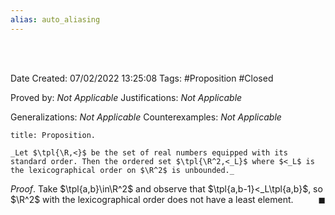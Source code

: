 ```yaml
---
alias: auto_aliasing
---
```


<br />
<br />

Date Created: 07/02/2022 13:25:08
Tags: #Proposition #Closed 

Proved by: _Not Applicable_
Justifications: _Not Applicable_

Generalizations: _Not Applicable_
Counterexamples: _Not Applicable_

``` ad-Proposition
title: Proposition.

_Let $\tpl{\R,<}$ be the set of real numbers equipped with its standard order. Then the ordered set $\tpl{\R^2,<_L}$ where $<_L$ is the lexicographical order on $\R^2$ is unbounded._

```

_Proof_. Take $\tpl{a,b}\in\R^2$ and observe that $\tpl{a,b-1}<_L\tpl{a,b}$, so $\R^2$ with the lexicographical order does not have a least element.<span style="float:right;">$\blacksquare$</span>
